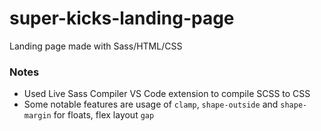 # super-kicks-landing-page

Landing page made with Sass/HTML/CSS

### Notes

- Used Live Sass Compiler VS Code extension to compile SCSS to CSS
- Some notable features are usage of `clamp`, `shape-outside` and `shape-margin` for floats, flex layout `gap`
